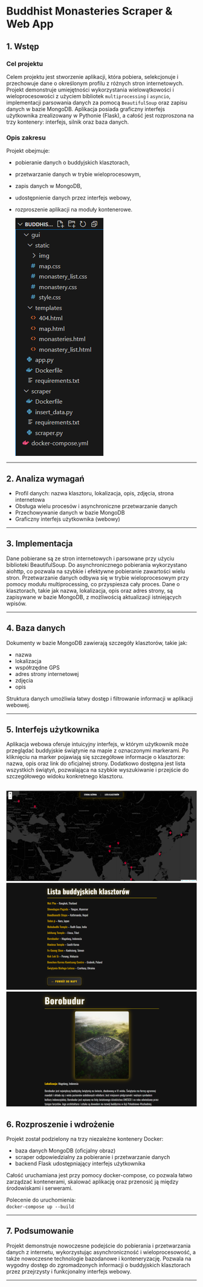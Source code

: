 # Buddhist Monasteries Scraper & Web App

## 1. Wstęp

### Cel projektu  
Celem projektu jest stworzenie aplikacji, która pobiera, selekcjonuje i przechowuje dane o określonym profilu z różnych stron internetowych. Projekt demonstruje umiejętności wykorzystania wielowątkowości i wieloprocesowości z użyciem bibliotek `multiprocessing` i `asyncio`, implementacji parsowania danych za pomocą `BeautifulSoup` oraz zapisu danych w bazie MongoDB. Aplikacja posiada graficzny interfejs użytkownika zrealizowany w Pythonie (Flask), a całość jest rozproszona na trzy kontenery: interfejs, silnik oraz baza danych.

### Opis zakresu  
Projekt obejmuje:  
- pobieranie danych o buddyjskich klasztorach,  
- przetwarzanie danych w trybie wieloprocesowym,  
- zapis danych w MongoDB,  
- udostępnienie danych przez interfejs webowy,  
- rozproszenie aplikacji na moduły kontenerowe.

  ![Widok mapy](img/screen.png)

---

## 2. Analiza wymagań

- Profil danych: nazwa klasztoru, lokalizacja, opis, zdjęcia, strona internetowa  
- Obsługa wielu procesów i asynchroniczne przetwarzanie danych  
- Przechowywanie danych w bazie MongoDB  
- Graficzny interfejs użytkownika (webowy)

---

## 3. Implementacja

Dane pobierane są ze stron internetowych i parsowane przy użyciu biblioteki BeautifulSoup. Do asynchronicznego pobierania wykorzystano aiohttp, co pozwala na szybkie i efektywne pobieranie zawartości wielu stron. Przetwarzanie danych odbywa się w trybie wieloprocesowym przy pomocy modułu multiprocessing, co przyspiesza cały proces. Dane o klasztorach, takie jak nazwa, lokalizacja, opis oraz adres strony, są zapisywane w bazie MongoDB, z możliwością aktualizacji istniejących wpisów.

---

## 4. Baza danych

Dokumenty w bazie MongoDB zawierają szczegóły klasztorów, takie jak:  
- nazwa  
- lokalizacja  
- współrzędne GPS  
- adres strony internetowej  
- zdjęcia  
- opis

Struktura danych umożliwia łatwy dostęp i filtrowanie informacji w aplikacji webowej.

---

## 5. Interfejs użytkownika

Aplikacja webowa oferuje intuicyjny interfejs, w którym użytkownik może przeglądać buddyjskie świątynie na mapie z oznaczonymi markerami. Po kliknięciu na marker pojawiają się szczegółowe informacje o klasztorze: nazwa, opis oraz link do oficjalnej strony. Dodatkowo dostępna jest lista wszystkich świątyń, pozwalająca na szybkie wyszukiwanie i przejście do szczegółowego widoku konkretnego klasztoru.

![Widok mapy](img/screen1.png)
![Widok listy](img/screen2.png)
![Widok opisu](img/screen3.png)
---

## 6. Rozproszenie i wdrożenie

Projekt został podzielony na trzy niezależne kontenery Docker:  
- baza danych MongoDB (oficjalny obraz)  
- scraper odpowiedzialny za pobieranie i przetwarzanie danych  
- backend Flask udostępniający interfejs użytkownika  

Całość uruchamiana jest przy pomocy docker-compose, co pozwala łatwo zarządzać kontenerami, skalować aplikację oraz przenosić ją między środowiskami i serwerami.  

Polecenie do uruchomienia:  
`docker-compose up --build`

---

## 7. Podsumowanie

Projekt demonstruje nowoczesne podejście do pobierania i przetwarzania danych z internetu, wykorzystując asynchroniczność i wieloprocesowość, a także nowoczesne technologie bazodanowe i konteneryzację. Pozwala na wygodny dostęp do zgromadzonych informacji o buddyjskich klasztorach przez przejrzysty i funkcjonalny interfejs webowy.

---


